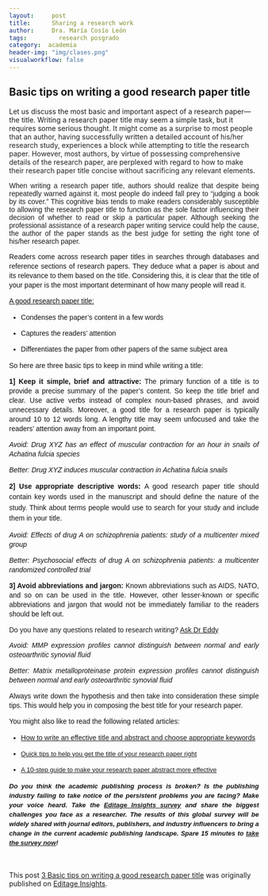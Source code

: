 ```yaml
---
layout:     post
title:      Sharing a research work
author:     Dra. María Cosío León
tags: 		  research posgrado
category:  academia
header-img: "img/clases.png"
visualworkflow: false
---
```


<h2>Basic tips on writing a good research paper title</h2>
Let us discuss the most basic and important aspect of a research paper—the title. Writing a research paper title may seem a simple task, but it requires some serious thought. <span style="color: rgb(34, 34, 34);">It might come as a surprise to most people that an author, having successfully written a detailed account of his/her research study, experiences a block while attempting to title the research paper. However, most authors, by virtue of possessing comprehensive details of the research paper, are perplexed with regard to how to make their research paper title concise without sacrificing any relevant elements.</span></span></span>
<p style="text-align: justify;"><span style="font-family:verdana,geneva,sans-serif;"><span style="font-size:14px;">When writing a research paper title, authors should realize that despite being repeatedly warned against it, most people do indeed fall prey to “judging a book by its cover.” This cognitive bias tends to make readers considerably susceptible to allowing the research paper title to function as the sole factor influencing their decision of whether to read or skip a particular paper. Although seeking the professional assistance of a research paper writing service could help the cause, the author of the paper stands as the best judge for setting the right tone of his/her research paper.</span></span></p>
<p style="box-sizing: border-box; margin: 0px 0px 1em; line-height: 19px; color: rgb(17, 17, 17); font-family: Arial, Helvetica, sans-serif; font-size: 13px; text-align: justify;"><span style="font-size:14px;"><span style="font-family:verdana,geneva,sans-serif;">Readers come across research paper titles in searches through databases and reference sections of research papers. They deduce what a paper is about and its relevance to them based on the title. Considering this, it is clear that the title of your paper is the most important determinant of how many people will read it.</span></span></p>
<p style="box-sizing: border-box; margin: 0px 0px 1em; line-height: 19px; color: rgb(17, 17, 17); font-family: Arial, Helvetica, sans-serif; font-size: 13px; text-align: justify;"><span style="font-size:14px;"><span style="font-family:verdana,geneva,sans-serif;"><u style="box-sizing: border-box;">A good research paper title:</u></span></span></p>
<ul><li style="box-sizing: border-box; margin: 0px 0px 1em; line-height: 19px; color: rgb(17, 17, 17); font-family: Arial, Helvetica, sans-serif; font-size: 13px; text-align: justify;"><span style="font-family: verdana, geneva, sans-serif; font-size: 14px; line-height: 19px;">Condenses the paper’s content in a few words</span></li>
	<li style="box-sizing: border-box; margin: 0px 0px 1em; line-height: 19px; color: rgb(17, 17, 17); font-family: Arial, Helvetica, sans-serif; font-size: 13px; text-align: justify;"><span style="font-family: verdana, geneva, sans-serif; font-size: 14px; line-height: 19px;">Captures the readers’ attention</span></li>
	<li style="box-sizing: border-box; margin: 0px 0px 1em; line-height: 19px; color: rgb(17, 17, 17); font-family: Arial, Helvetica, sans-serif; font-size: 13px; text-align: justify;"><span style="font-family: verdana, geneva, sans-serif; font-size: 14px; line-height: 19px;">Differentiates the paper from other papers of the same subject area</span></li>
</ul><p style="box-sizing: border-box; margin: 0px 0px 1em; line-height: 19px; color: rgb(17, 17, 17); font-family: Arial, Helvetica, sans-serif; font-size: 13px; text-align: justify;"><span style="font-size:14px;"><span style="font-family:verdana,geneva,sans-serif;">So here are three basic tips to keep in mind while writing a title:</span></span></p>
<p style="box-sizing: border-box; margin: 0px 0px 1em; line-height: 19px; color: rgb(17, 17, 17); font-family: Arial, Helvetica, sans-serif; font-size: 13px; text-align: justify;"><span style="font-size:14px;"><span style="font-family:verdana,geneva,sans-serif;"><strong>1] Keep it simple, brief and attractive:</strong> The primary function of a title is to provide a precise summary of the paper’s content. So keep the title brief and clear. Use active verbs instead of complex noun-based phrases, and avoid unnecessary details. Moreover, a good title for a research paper is typically around 10 to 12 words long. A lengthy title may seem unfocused and take the readers’ attention away from an important point.</span></span></p>
<p style="box-sizing: border-box; margin: 0px 0px 1em; line-height: 19px; color: rgb(17, 17, 17); font-family: Arial, Helvetica, sans-serif; font-size: 13px; text-align: justify;"><span style="font-size:14px;"><span style="font-family:verdana,geneva,sans-serif;"><em style="box-sizing: border-box;">Avoid: Drug XYZ has an effect of muscular contraction for an hour in snails of Achatina fulcia species</em></span></span></p>
<p style="box-sizing: border-box; margin: 0px 0px 1em; line-height: 19px; color: rgb(17, 17, 17); font-family: Arial, Helvetica, sans-serif; font-size: 13px; text-align: justify;"><span style="font-size:14px;"><span style="font-family:verdana,geneva,sans-serif;"><em style="box-sizing: border-box;">Better: Drug XYZ induces muscular contraction in Achatina fulcia snails</em></span></span></p>
<p style="box-sizing: border-box; margin: 0px 0px 1em; line-height: 19px; color: rgb(17, 17, 17); font-family: Arial, Helvetica, sans-serif; font-size: 13px; text-align: justify;"><span style="font-size:14px;"><span style="font-family:verdana,geneva,sans-serif;"><strong><span style="box-sizing: border-box; line-height: 1.538em;">2] Use appropriate descriptive words: </span></strong><span style="box-sizing: border-box; line-height: 1.538em;">A good research paper title should contain key words used in the manuscript and should define the nature of the study. Think about terms people would use to search for your study and include them in your title.</span></span></span></p>
<p style="box-sizing: border-box; margin: 0px 0px 1em; line-height: 19px; color: rgb(17, 17, 17); font-family: Arial, Helvetica, sans-serif; font-size: 13px; text-align: justify;"><span style="font-size:14px;"><span style="font-family:verdana,geneva,sans-serif;"><em style="box-sizing: border-box;">Avoid: Effects of drug A on schizophrenia patients: study of a multicenter mixed group</em></span></span></p>
<p style="box-sizing: border-box; margin: 0px 0px 1em; line-height: 19px; color: rgb(17, 17, 17); font-family: Arial, Helvetica, sans-serif; font-size: 13px; text-align: justify;"><span style="font-size:14px;"><span style="font-family:verdana,geneva,sans-serif;"><em style="box-sizing: border-box;">Better: Psychosocial effects of drug A on schizophrenia patients: a multicenter randomized controlled trial</em></span></span></p>
<p style="box-sizing: border-box; margin: 0px 0px 1em; line-height: 19px; color: rgb(17, 17, 17); font-family: Arial, Helvetica, sans-serif; font-size: 13px; text-align: justify;"><strong style="font-family: verdana, geneva, sans-serif; font-size: 14px;">3] Avoid abbreviations and jargon:</strong><span style="font-family: verdana, geneva, sans-serif; font-size: 14px;"> Known abbreviations such as AIDS, NATO, and so on can be used in the title. However, other lesser-known or specific abbreviations and jargon that would not be immediately familiar to the readers should be left out.</span></p>
<p style="box-sizing: border-box; margin: 0px 0px 1em; line-height: 19px; color: rgb(17, 17, 17); text-align: justify;"><font face="verdana, geneva, sans-serif"><span style="font-size: 14px;"><div class="dr_eddy_banner" id="dr_eddy_banner"><div class="dr_eddy_text_link"> <span class="dr_eddy_text">Do you have any questions related to research writing?</span> <a href="http://www.editage.com/insights/ask-dr-eddy">Ask Dr Eddy</a></div><div class="ask_dr_eddy_small_image"> </div> </div></span></font></p>
<p style="box-sizing: border-box; margin: 0px 0px 1em; line-height: 19px; color: rgb(17, 17, 17); font-family: Arial, Helvetica, sans-serif; font-size: 13px; text-align: justify;"><span style="font-size:14px;"><span style="font-family:verdana,geneva,sans-serif;"><em style="box-sizing: border-box;">Avoid: MMP expression profiles cannot distinguish between normal and early osteoarthritic synovial fluid</em></span></span></p>
<p style="box-sizing: border-box; margin: 0px 0px 1em; line-height: 19px; color: rgb(17, 17, 17); font-family: Arial, Helvetica, sans-serif; font-size: 13px; text-align: justify;"><span style="font-size:14px;"><span style="font-family:verdana,geneva,sans-serif;"><em style="box-sizing: border-box;">Better: Matrix metalloproteinase protein expression profiles cannot distinguish between normal and early osteoarthritic synovial fluid</em></span></span></p>
<p style="box-sizing: border-box; margin: 0px 0px 1em; line-height: 19px; color: rgb(17, 17, 17); font-family: Arial, Helvetica, sans-serif; font-size: 13px; text-align: justify;"><span style="font-size:14px;"><span style="font-family:verdana,geneva,sans-serif;">Always write down the hypothesis and then take into consideration these simple tips. This would help you in composing  the best </span></span><span style="font-family: verdana, geneva, sans-serif; font-size: 14px;">title for your research paper. </span></p>
<p style="box-sizing: border-box; margin: 0px 0px 1em; line-height: 19px; color: rgb(17, 17, 17); font-family: Arial, Helvetica, sans-serif; font-size: 13px; text-align: justify;"><span style="font-family:verdana,geneva,sans-serif;"><span style="font-size:14px;">You might also like to read the following related articles:</span></span></p>
<ul><li style="box-sizing: border-box; margin: 0px 0px 1em; line-height: 19px; color: rgb(17, 17, 17); font-family: Arial, Helvetica, sans-serif; font-size: 13px; text-align: justify;"><span style="font-family:verdana,geneva,sans-serif;"><span style="font-size:14px;"><a href="http://www.editage.com/insights/how-to-write-an-effective-title-and-abstract-and-choose-appropriate-keywords">How to write an effective title and abstract and choose appropriate keywords</a></span></span></li>
	<li style="box-sizing: border-box; margin: 0px 0px 1em; line-height: 19px; color: rgb(17, 17, 17); font-family: Arial, Helvetica, sans-serif; font-size: 13px; text-align: justify;"><a href="http://www.editage.com/insights/quick-tips-to-help-you-get-the-title-of-your-research-paper-right">Quick tips to help you get the title of your research paper right</a></li>
	<li style="box-sizing: border-box; margin: 0px 0px 1em; line-height: 19px; color: rgb(17, 17, 17); font-family: Arial, Helvetica, sans-serif; font-size: 13px; text-align: justify;"><a href="http://www.editage.com/insights/a-10-step-guide-to-make-your-research-paper-abstract-more-effective">A 10-step guide to make your research paper abstract more effective</a></li>
</ul><p style="box-sizing: border-box; margin: 0px 0px 1em; line-height: 19px; color: rgb(17, 17, 17); font-family: Arial, Helvetica, sans-serif; font-size: 13px; text-align: justify;"><em><strong>Do you think the academic publishing process is broken? Is the publishing industry failing to take notice of the persistent problems you are facing? Make your voice heard. Take the <a href="https://www.editage.com/survey-author-perspectives-on-academic-publishing/?utm_source=Newsletter_CC&amp;utm_campaign=CC_TG&amp;utm_medium=email">Editage Insights survey</a> and share the biggest challenges you face as a researcher. The results of this global survey will be widely shared with journal editors, publishers, and industry influencers to bring a change in the current academic publishing landscape. Spare 15 minutes to <a href="https://www.editage.com/survey-author-perspectives-on-academic-publishing/?utm_source=Newsletter_CC&amp;utm_campaign=CC_TG&amp;utm_medium=email">take the survey now</a>! </strong></em></p>
</br><br>This post <a href="http://www.editage.com/insights/3-basic-tips-on-writing-a-good-research-paper-title">3 Basic tips on writing a good research paper title</a> was originally published on <a href="http://www.editage.com/insights/">Editage Insights</a>.

